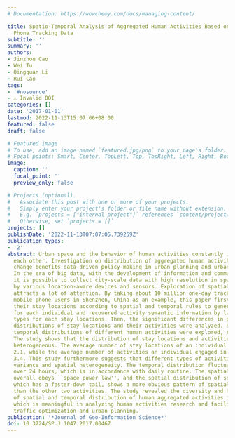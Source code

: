 ```yaml
---
# Documentation: https://wowchemy.com/docs/managing-content/

title: Spatio-Temporal Analysis of Aggregated Human Activities Based on Massive Mobile
  Phone Tracking Data
subtitle: ''
summary: ''
authors:
- Jinzhou Cao
- Wei Tu
- Qingquan Li
- Rui Cao
tags:
- '#nosource'
- ⚠️ Invalid DOI
categories: []
date: '2017-01-01'
lastmod: 2022-11-13T15:07:06+08:00
featured: false
draft: false

# Featured image
# To use, add an image named `featured.jpg/png` to your page's folder.
# Focal points: Smart, Center, TopLeft, Top, TopRight, Left, Right, BottomLeft, Bottom, BottomRight.
image:
  caption: ''
  focal_point: ''
  preview_only: false

# Projects (optional).
#   Associate this post with one or more of your projects.
#   Simply enter your project's folder or file name without extension.
#   E.g. `projects = ["internal-project"]` references `content/project/deep-learning/index.md`.
#   Otherwise, set `projects = []`.
projects: []
publishDate: '2022-11-13T07:07:05.739259Z'
publication_types:
- '2'
abstract: Urban space and the behavior of human activities constantly interact with
  each other. Investigation on distribution of aggregated human activities and spatio-temporal
  change benefits data-driven policy-making in urban planning and urban governing.
  In the era of big data, with the development of information and communication technologies,
  it is possible to collect city-scale data with high resolution in space and time
  by various location-aware devices and sensors. Exploration of spatial-temporal activities
  attracts a lot of attention. By taking about 10 million one-day tracking data of
  mobile phone users in Shenzhen, China as an example, this paper firstly identified
  their stay locations according to spatial and temporal rules to generate stay trajectory
  for each individual and recovered activity semantic information by labelling activity
  types for each stay locations. Then, the significant differences in patterns of
  distributions of stay locations and their activities were analyzed. Spatial and
  temporal distributions of different human activities were explored, respectively.
  The study shows that the distribution of stay locations and activities is obviously
  heterogeneous. The average number of stay locations of an individual per day is
  2.1, while the average number of activities an individual engaged in per day is
  3.4. This study furthermore suggests that different types of activities have temporal
  variance and spatial heterogeneity. The temporal distribution fluctuates significantly
  over 24 hours, which is in accordance with daily routine. The spatial distribution
  overall obeys ``space power law'', and the spatial distribution of social activity,
  which has a faster-down tail, shows a more obvious pattern of spatial segregation
  than the other two activities. The study revealed the diversity and heterogeneity
  of spatial and temporal distribution of human aggregated activities in urban space,
  which is meaningful in analyzing human activities research and facilitating urban
  traffic optimization and urban planning.
publication: '*Journal of Geo-Information Science*'
doi: 10.3724/SP.J.1047.2017.00467
---
```

